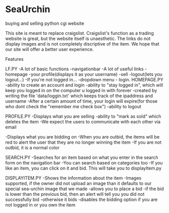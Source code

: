 SeaUrchin
=========

buying and selling python cgi website


This site is meant to replace craigslist. Craigslist's function as a trading website is great,
but the website itself is unaesthetic. The links do not display images and is not completely
discriptive of the item. We hope that our site will offer a better user experience.

Features

LF.PY
-A lot of basic functions
-navigationbar
	-A lot of useful links
		-homepage
		-your profile(displays it as your username)
		-sell
		-logout(lets you logout...)
	-If you're not logged in...
		-dropdown menu - login.
HOMEPAGE.PY
-ability to create an account and login
-ability to "stay logged in", which will keep you logged in on the computer u logged in
	with forever
		-created by writing the file 'data/loggin.txt' which keeps track of the ipaddress and
			username
-After a certain amount of time, your login will expire(for those who dont check the "remember
	me check box")
-ability to logout

PROFILE.PY
-Displays what you are selling
	-ability to "mark as sold" which deletes the item
	-We expect the users to communicate with each other via email

-Displays what you are bidding on
	-When you are outbid, the items will be red to alert the user that they
		are no longer winning the item
	-If you are not outbid, it is a normal color

SEARCH.PY
-Searches for an item based on what you enter in the search form on the navigation bar
-You can search based on categories too
-If you like an item, you can click on it and bid. This will take you to displayItem.py

DISPLAYITEM.PY
-Shows the information about the item
-Images supported, if the owner did not upload an image than it defaults to our special
	sea-urchin image that we made
-allows you to place a bid
	-if the bid is lower than the previous bid, then an alert will tell you you did
		not successfully bid
	-otherwise it bids
-disables the bidding option if you are not logged in or you own the item
